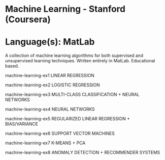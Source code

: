# Machine Learning - Stanford (Coursera)
# Language(s): MatLab
A collection of machine learning algorithms for both supervised and unsupervised learning techniques. Written entirely in MatLab. Educational based.

machine-learning-ex1	LINEAR REGRESSION

machine-learning-ex2	LOGISTIC REGRESSION

machine-learning-ex3	MULTI-CLASS CLASSIFICATION + NEURAL NETWORKS 

machine-learning-ex4  NEURAL NETWORKS

machine-learning-ex5	REGULARIZED LINEAR REGRESSION + BIAS/VARIANCE

machine-learning-ex6	SUPPORT VECTOR MACHINES

machine-learning-ex7	K-MEANS + PCA

machine-learning-ex8  ANOMALY DETECTION + RECOMMENDER SYSTEMS
